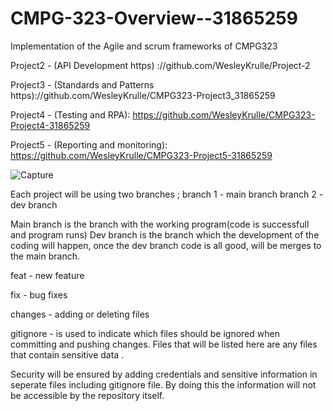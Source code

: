 # CMPG-323-Overview--31865259
Implementation of the Agile and scrum frameworks of CMPG323


Project2 - (API Development  https) ://github.com/WesleyKrulle/Project-2

Project3 - (Standards and Patterns https)://github.com/WesleyKrulle/CMPG323-Project3_31865259


Project4 - (Testing and RPA): https://github.com/WesleyKrulle/CMPG323-Project4-31865259


Project5 - (Reporting and monitoring):  https://github.com/WesleyKrulle/CMPG323-Project5-31865259





![Capture](https://user-images.githubusercontent.com/88787170/184359812-f41df7de-a791-47db-8bdf-9b80ab9c4598.PNG)






Each project will be using two branches ;
branch 1 - main branch
branch 2 - dev branch





Main branch is the branch with the working program(code is successfull and program runs)
Dev branch is the branch which the development of the coding will happen, once the dev branch code is all good, will be merges to the main branch.

feat - new feature

fix - bug fixes


changes - adding or deleting files

gitignore -  is used to indicate which files should be ignored when committing and pushing changes. Files that will be listed here are any files that contain sensitive data .

Security will be ensured by adding credentials and sensitive information in seperate files including gitignore file. By doing this the information will not be accessible by the repository itself. 
